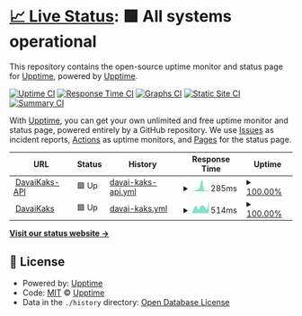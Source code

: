 # [📈 Live Status](https://demo.upptime.js.org): <!--live status--> **🟩 All systems operational**

This repository contains the open-source uptime monitor and status page for [Upptime](https://upptime.js.org), powered by [Upptime](https://github.com/upptime/upptime).

[![Uptime CI](https://github.com/EdwardLeks/monitor/workflows/Uptime%20CI/badge.svg)](https://github.com/EdwardLeks/monitor/actions?query=workflow%3A%22Uptime+CI%22)
[![Response Time CI](https://github.com/EdwardLeks/monitor/workflows/Response%20Time%20CI/badge.svg)](https://github.com/EdwardLeks/monitor/actions?query=workflow%3A%22Response+Time+CI%22)
[![Graphs CI](https://github.com/EdwardLeks/monitor/workflows/Graphs%20CI/badge.svg)](https://github.com/EdwardLeks/monitor/actions?query=workflow%3A%22Graphs+CI%22)
[![Static Site CI](https://github.com/EdwardLeks/monitor/workflows/Static%20Site%20CI/badge.svg)](https://github.com/EdwardLeks/monitor/actions?query=workflow%3A%22Static+Site+CI%22)
[![Summary CI](https://github.com/EdwardLeks/monitor/workflows/Summary%20CI/badge.svg)](https://github.com/EdwardLeks/monitor/actions?query=workflow%3A%22Summary+CI%22)

With [Upptime](https://upptime.js.org), you can get your own unlimited and free uptime monitor and status page, powered entirely by a GitHub repository. We use [Issues](https://github.com/upptime/upptime/issues) as incident reports, [Actions](https://github.com/EdwardLeks/monitor/actions) as uptime monitors, and [Pages](https://demo.upptime.js.org) for the status page.

<!--start: status pages-->
<!-- This summary is generated by Upptime (https://github.com/upptime/upptime) -->
<!-- Do not edit this manually, your changes will be overwritten -->
<!-- prettier-ignore -->
| URL | Status | History | Response Time | Uptime |
| --- | ------ | ------- | ------------- | ------ |
| <img alt="" src="https://icons.duckduckgo.com/ip3/davaikaks-admin.herokuapp.com.ico" height="13"> [DavaiKaks-API](https://davaikaks-admin.herokuapp.com/admin) | 🟩 Up | [davai-kaks-api.yml](https://github.com/EdwardLeks/monitor/commits/HEAD/history/davai-kaks-api.yml) | <details><summary><img alt="Response time graph" src="./graphs/davai-kaks-api/response-time-week.png" height="20"> 285ms</summary><br><a href="https://EdwardLeks.github.io/monitor/history/davai-kaks-api"><img alt="Response time 159" src="https://img.shields.io/endpoint?url=https%3A%2F%2Fraw.githubusercontent.com%2FEdwardLeks%2Fmonitor%2FHEAD%2Fapi%2Fdavai-kaks-api%2Fresponse-time.json"></a><br><a href="https://EdwardLeks.github.io/monitor/history/davai-kaks-api"><img alt="24-hour response time 80" src="https://img.shields.io/endpoint?url=https%3A%2F%2Fraw.githubusercontent.com%2FEdwardLeks%2Fmonitor%2FHEAD%2Fapi%2Fdavai-kaks-api%2Fresponse-time-day.json"></a><br><a href="https://EdwardLeks.github.io/monitor/history/davai-kaks-api"><img alt="7-day response time 285" src="https://img.shields.io/endpoint?url=https%3A%2F%2Fraw.githubusercontent.com%2FEdwardLeks%2Fmonitor%2FHEAD%2Fapi%2Fdavai-kaks-api%2Fresponse-time-week.json"></a><br><a href="https://EdwardLeks.github.io/monitor/history/davai-kaks-api"><img alt="30-day response time 173" src="https://img.shields.io/endpoint?url=https%3A%2F%2Fraw.githubusercontent.com%2FEdwardLeks%2Fmonitor%2FHEAD%2Fapi%2Fdavai-kaks-api%2Fresponse-time-month.json"></a><br><a href="https://EdwardLeks.github.io/monitor/history/davai-kaks-api"><img alt="1-year response time 159" src="https://img.shields.io/endpoint?url=https%3A%2F%2Fraw.githubusercontent.com%2FEdwardLeks%2Fmonitor%2FHEAD%2Fapi%2Fdavai-kaks-api%2Fresponse-time-year.json"></a></details> | <details><summary><a href="https://EdwardLeks.github.io/monitor/history/davai-kaks-api">100.00%</a></summary><a href="https://EdwardLeks.github.io/monitor/history/davai-kaks-api"><img alt="All-time uptime 99.57%" src="https://img.shields.io/endpoint?url=https%3A%2F%2Fraw.githubusercontent.com%2FEdwardLeks%2Fmonitor%2FHEAD%2Fapi%2Fdavai-kaks-api%2Fuptime.json"></a><br><a href="https://EdwardLeks.github.io/monitor/history/davai-kaks-api"><img alt="24-hour uptime 100.00%" src="https://img.shields.io/endpoint?url=https%3A%2F%2Fraw.githubusercontent.com%2FEdwardLeks%2Fmonitor%2FHEAD%2Fapi%2Fdavai-kaks-api%2Fuptime-day.json"></a><br><a href="https://EdwardLeks.github.io/monitor/history/davai-kaks-api"><img alt="7-day uptime 100.00%" src="https://img.shields.io/endpoint?url=https%3A%2F%2Fraw.githubusercontent.com%2FEdwardLeks%2Fmonitor%2FHEAD%2Fapi%2Fdavai-kaks-api%2Fuptime-week.json"></a><br><a href="https://EdwardLeks.github.io/monitor/history/davai-kaks-api"><img alt="30-day uptime 100.00%" src="https://img.shields.io/endpoint?url=https%3A%2F%2Fraw.githubusercontent.com%2FEdwardLeks%2Fmonitor%2FHEAD%2Fapi%2Fdavai-kaks-api%2Fuptime-month.json"></a><br><a href="https://EdwardLeks.github.io/monitor/history/davai-kaks-api"><img alt="1-year uptime 99.57%" src="https://img.shields.io/endpoint?url=https%3A%2F%2Fraw.githubusercontent.com%2FEdwardLeks%2Fmonitor%2FHEAD%2Fapi%2Fdavai-kaks-api%2Fuptime-year.json"></a></details>
| <img alt="" src="https://icons.duckduckgo.com/ip3/www.davaikaks.ee.ico" height="13"> [DavaiKaks](http://www.davaikaks.ee) | 🟩 Up | [davai-kaks.yml](https://github.com/EdwardLeks/monitor/commits/HEAD/history/davai-kaks.yml) | <details><summary><img alt="Response time graph" src="./graphs/davai-kaks/response-time-week.png" height="20"> 514ms</summary><br><a href="https://EdwardLeks.github.io/monitor/history/davai-kaks"><img alt="Response time 717" src="https://img.shields.io/endpoint?url=https%3A%2F%2Fraw.githubusercontent.com%2FEdwardLeks%2Fmonitor%2FHEAD%2Fapi%2Fdavai-kaks%2Fresponse-time.json"></a><br><a href="https://EdwardLeks.github.io/monitor/history/davai-kaks"><img alt="24-hour response time 891" src="https://img.shields.io/endpoint?url=https%3A%2F%2Fraw.githubusercontent.com%2FEdwardLeks%2Fmonitor%2FHEAD%2Fapi%2Fdavai-kaks%2Fresponse-time-day.json"></a><br><a href="https://EdwardLeks.github.io/monitor/history/davai-kaks"><img alt="7-day response time 514" src="https://img.shields.io/endpoint?url=https%3A%2F%2Fraw.githubusercontent.com%2FEdwardLeks%2Fmonitor%2FHEAD%2Fapi%2Fdavai-kaks%2Fresponse-time-week.json"></a><br><a href="https://EdwardLeks.github.io/monitor/history/davai-kaks"><img alt="30-day response time 1332" src="https://img.shields.io/endpoint?url=https%3A%2F%2Fraw.githubusercontent.com%2FEdwardLeks%2Fmonitor%2FHEAD%2Fapi%2Fdavai-kaks%2Fresponse-time-month.json"></a><br><a href="https://EdwardLeks.github.io/monitor/history/davai-kaks"><img alt="1-year response time 717" src="https://img.shields.io/endpoint?url=https%3A%2F%2Fraw.githubusercontent.com%2FEdwardLeks%2Fmonitor%2FHEAD%2Fapi%2Fdavai-kaks%2Fresponse-time-year.json"></a></details> | <details><summary><a href="https://EdwardLeks.github.io/monitor/history/davai-kaks">100.00%</a></summary><a href="https://EdwardLeks.github.io/monitor/history/davai-kaks"><img alt="All-time uptime 99.41%" src="https://img.shields.io/endpoint?url=https%3A%2F%2Fraw.githubusercontent.com%2FEdwardLeks%2Fmonitor%2FHEAD%2Fapi%2Fdavai-kaks%2Fuptime.json"></a><br><a href="https://EdwardLeks.github.io/monitor/history/davai-kaks"><img alt="24-hour uptime 100.00%" src="https://img.shields.io/endpoint?url=https%3A%2F%2Fraw.githubusercontent.com%2FEdwardLeks%2Fmonitor%2FHEAD%2Fapi%2Fdavai-kaks%2Fuptime-day.json"></a><br><a href="https://EdwardLeks.github.io/monitor/history/davai-kaks"><img alt="7-day uptime 100.00%" src="https://img.shields.io/endpoint?url=https%3A%2F%2Fraw.githubusercontent.com%2FEdwardLeks%2Fmonitor%2FHEAD%2Fapi%2Fdavai-kaks%2Fuptime-week.json"></a><br><a href="https://EdwardLeks.github.io/monitor/history/davai-kaks"><img alt="30-day uptime 99.46%" src="https://img.shields.io/endpoint?url=https%3A%2F%2Fraw.githubusercontent.com%2FEdwardLeks%2Fmonitor%2FHEAD%2Fapi%2Fdavai-kaks%2Fuptime-month.json"></a><br><a href="https://EdwardLeks.github.io/monitor/history/davai-kaks"><img alt="1-year uptime 99.41%" src="https://img.shields.io/endpoint?url=https%3A%2F%2Fraw.githubusercontent.com%2FEdwardLeks%2Fmonitor%2FHEAD%2Fapi%2Fdavai-kaks%2Fuptime-year.json"></a></details>

<!--end: status pages-->

[**Visit our status website →**](https://demo.upptime.js.org)

## 📄 License

- Powered by: [Upptime](https://github.com/upptime/upptime)
- Code: [MIT](./LICENSE) © [Upptime](https://upptime.js.org)
- Data in the `./history` directory: [Open Database License](https://opendatacommons.org/licenses/odbl/1-0/)

